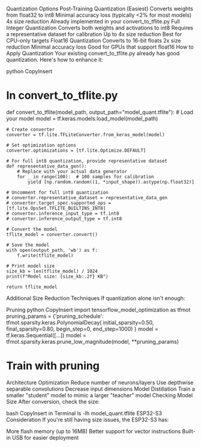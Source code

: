 Quantization Options
Post-Training Quantization (Easiest)
Converts weights from float32 to int8
Minimal accuracy loss (typically <2% for most models)
4x size reduction
Already implemented in your convert_to_tflite.py
Full Integer Quantization
Converts both weights and activations to int8
Requires a representative dataset for calibration
Up to 4x size reduction
Best for CPU-only targets
Float16 Quantization
Converts to 16-bit floats
2x size reduction
Minimal accuracy loss
Good for GPUs that support float16
How to Apply Quantization
Your existing convert_to_tflite.py already has good quantization. Here's how to enhance it:

python
CopyInsert
# In convert_to_tflite.py
def convert_to_tflite(model_path, output_path="model_quant.tflite"):
    # Load your model
    model = tf.keras.models.load_model(model_path)
    
    # Create converter
    converter = tf.lite.TFLiteConverter.from_keras_model(model)
    
    # Set optimization options
    converter.optimizations = [tf.lite.Optimize.DEFAULT]
    
    # For full int8 quantization, provide representative dataset
    def representative_data_gen():
        # Replace with your actual data generator
        for _ in range(100):  # 100 samples for calibration
            yield [np.random.random((1, *input_shape)).astype(np.float32)]
    
    # Uncomment for full int8 quantization
    # converter.representative_dataset = representative_data_gen
    # converter.target_spec.supported_ops = [tf.lite.OpsSet.TFLITE_BUILTINS_INT8]
    # converter.inference_input_type = tf.int8
    # converter.inference_output_type = tf.int8
    
    # Convert the model
    tflite_model = converter.convert()
    
    # Save the model
    with open(output_path, 'wb') as f:
        f.write(tflite_model)
    
    # Print model size
    size_kb = len(tflite_model) / 1024
    print(f"Model size: {size_kb:.2f} KB")
    
    return tflite_model
Additional Size Reduction Techniques
If quantization alone isn't enough:

Pruning
python
CopyInsert
import tensorflow_model_optimization as tfmot
pruning_params = {'pruning_schedule': 
                 tfmot.sparsity.keras.PolynomialDecay(
                     initial_sparsity=0.50,
                     final_sparsity=0.80,
                     begin_step=0,
                     end_step=1000)
                }
model = tf.keras.Sequential([...])
model = tfmot.sparsity.keras.prune_low_magnitude(model, **pruning_params)
# Train with pruning
Architecture Optimization
Reduce number of neurons/layers
Use depthwise separable convolutions
Decrease input dimensions
Model Distillation
Train a smaller "student" model to mimic a larger "teacher" model
Checking Model Size
After conversion, check the size:

bash
CopyInsert in Terminal
ls -lh model_quant.tflite
ESP32-S3 Consideration
If you're still having size issues, the ESP32-S3 has:

More flash memory (up to 16MB)
Better support for vector instructions
Built-in USB for easier deployment